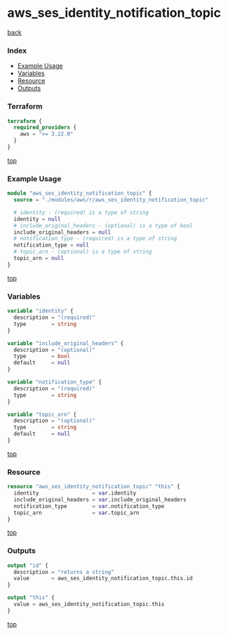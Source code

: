 # aws_ses_identity_notification_topic

[back](../aws.md)

### Index

- [Example Usage](#example-usage)
- [Variables](#variables)
- [Resource](#resource)
- [Outputs](#outputs)

### Terraform

```terraform
terraform {
  required_providers {
    aws = ">= 3.22.0"
  }
}
```

[top](#index)

### Example Usage

```terraform
module "aws_ses_identity_notification_topic" {
  source = "./modules/aws/r/aws_ses_identity_notification_topic"

  # identity - (required) is a type of string
  identity = null
  # include_original_headers - (optional) is a type of bool
  include_original_headers = null
  # notification_type - (required) is a type of string
  notification_type = null
  # topic_arn - (optional) is a type of string
  topic_arn = null
}
```

[top](#index)

### Variables

```terraform
variable "identity" {
  description = "(required)"
  type        = string
}

variable "include_original_headers" {
  description = "(optional)"
  type        = bool
  default     = null
}

variable "notification_type" {
  description = "(required)"
  type        = string
}

variable "topic_arn" {
  description = "(optional)"
  type        = string
  default     = null
}
```

[top](#index)

### Resource

```terraform
resource "aws_ses_identity_notification_topic" "this" {
  identity                 = var.identity
  include_original_headers = var.include_original_headers
  notification_type        = var.notification_type
  topic_arn                = var.topic_arn
}
```

[top](#index)

### Outputs

```terraform
output "id" {
  description = "returns a string"
  value       = aws_ses_identity_notification_topic.this.id
}

output "this" {
  value = aws_ses_identity_notification_topic.this
}
```

[top](#index)